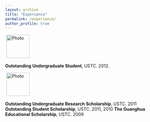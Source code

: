 ```yaml
---
layout: archive
title: "Experience"
permalink: /experience/
author_profile: true
---
```

<p align="left">
  <img src="https://hyxu2006.github.io/files/hongyuxu_img.jpg?raw=true" alt="Photo" style="width: 75px;"/> 
</p>

**Outstanding Undergraduate Student**, USTC. 2012.

<p align="left">
  <img src="https://hyxu2006.github.io/files/hongyuxu_img.jpg?raw=true" alt="Photo" style="width: 75px;"/> 
</p>

**Outstanding Undergraduate Research Scholarship**, USTC. 2011
**Outstanding Student Scholarship**, USTC. 2011, 2010
**The Guanghua Educational Scholarship**, USTC. 2009

